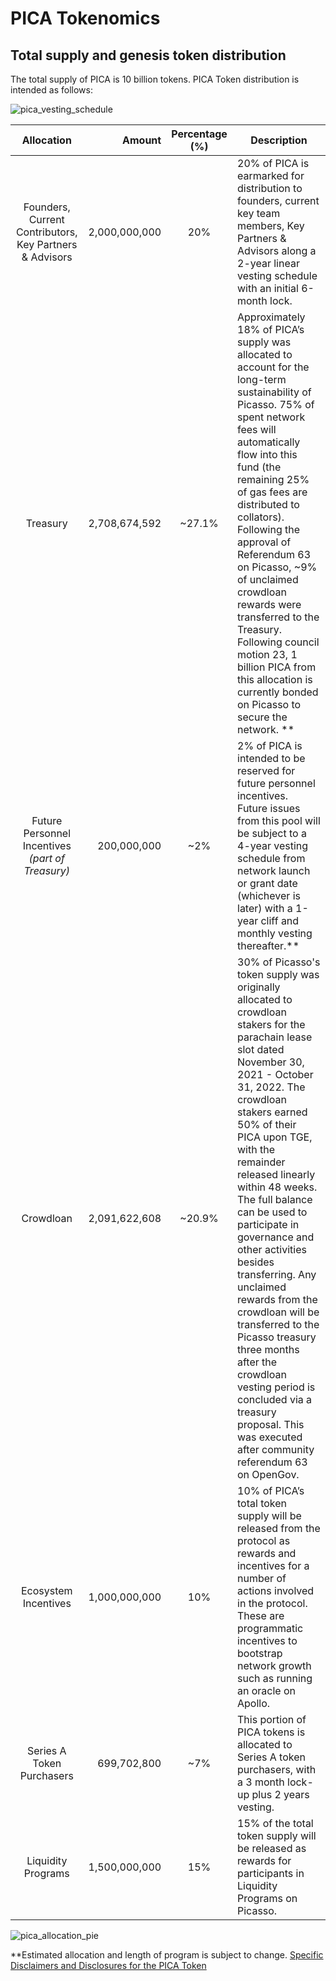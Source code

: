 # PICA Tokenomics

## Total supply and genesis token distribution

The total supply of PICA is 10 billion tokens. PICA Token distribution is intended as follows:

![pica_vesting_schedule](./pica-vesting-schedule.png)

|                      Allocation                       |         Amount |  Percentage (%)  | Description                                                                                                                                                                                                                                                                                                                                                                                                                                                                                                                                         |
|:-----------------------------------------------------:|---------------:|:----------------:|-----------------------------------------------------------------------------------------------------------------------------------------------------------------------------------------------------------------------------------------------------------------------------------------------------------------------------------------------------------------------------------------------------------------------------------------------------------------------------------------------------------------------------------------------------|
| Founders, Current Contributors, Key Partners & Advisors |  2,000,000,000 |      20%      | 20% of PICA is earmarked for distribution to founders, current key team members, Key Partners & Advisors along a 2-year linear vesting schedule with an initial 6-month lock.                                                                                                                                                                                                                                                                                                               |
|                       Treasury                        |  2,708,674,592 |       ~27.1%       | Approximately 18% of PICA’s supply was allocated to account for the long-term sustainability of Picasso. 75% of spent network fees will automatically flow into this fund (the remaining 25% of gas fees are distributed to collators). Following the approval of Referendum 63 on Picasso, ~9% of unclaimed crowdloan rewards were transferred to the Treasury. Following council motion 23, 1 billion PICA from this allocation is currently bonded on Picasso to secure the network. **                                                                                                              |
|    Future Personnel Incentives _(part of Treasury)_     |    200,000,000 |        ~2%        | 2% of PICA is intended to be reserved for future personnel incentives. Future issues from this pool will be subject to a 4-year vesting schedule from network launch or grant date (whichever is later) with a 1-year cliff and monthly vesting thereafter.**                                                                                                                                                                                                                                                                                                                                                                                                                                                                                                            |
|                       Crowdloan                       |  2,091,622,608 |       ~20.9%        | 30% of Picasso's token supply was originally allocated to crowdloan stakers for the parachain lease slot dated November 30, 2021 - October 31, 2022. The crowdloan stakers earned 50% of their PICA upon TGE, with the remainder released linearly within 48 weeks. The full balance can be used to participate in governance and other activities besides transferring. Any unclaimed rewards from the crowdloan will be transferred to the Picasso treasury three months after the crowdloan vesting period is concluded via a treasury proposal. This was executed after community referendum 63 on OpenGov. |
|                 Ecosystem Incentives                  |  1,000,000,000 |       10%        | 10% of PICA’s total token supply will be released from the protocol as rewards and incentives for a number of actions involved in the protocol. These are programmatic incentives to bootstrap network growth such as running an oracle on Apollo.                                                                                                                                                                                                                                                                                                  |                                                                                                                                                                                                                                                                                                                        |
|               Series A Token Purchasers               |    699,702,800 |      ~7%      | This portion of PICA tokens is allocated to Series A token purchasers, with a 3 month lock-up plus 2 years vesting.                                                                                                                                                                                                                                                                                                                                                                            |
|                  Liquidity Programs                   |  1,500,000,000 |       15%        | 15% of the total token supply will be released as rewards for participants in Liquidity Programs on Picasso.                                                                                                                                                                                                                                                                                                                                                                                                 |


![pica_allocation_pie](./pica-allocation-pie.png)

**Estimated allocation and length of program is subject to change. 
[Specific Disclaimers and Disclosures for the PICA Token](https://docs.composable.finance/faqs/disclaimers-disclosures-for-composable-tokens)